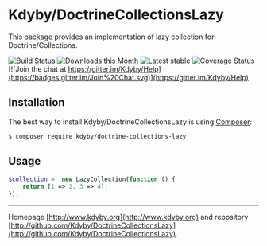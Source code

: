 Kdyby/DoctrineCollectionsLazy
======

This package provides an implementation of lazy collection for Doctrine/Collections.

[![Build Status](https://travis-ci.org/Kdyby/DoctrineCollectionsLazy.svg?branch=master)](https://travis-ci.org/Kdyby/DoctrineCollectionsLazy)
[![Downloads this Month](https://img.shields.io/packagist/dm/kdyby/doctrine-collections-lazy.svg)](https://packagist.org/packages/kdyby/doctrine-collections-lazy)
[![Latest stable](https://img.shields.io/packagist/v/kdyby/doctrine-collections-lazy.svg)](https://packagist.org/packages/kdyby/doctrine-collections-lazy)
[![Coverage Status](https://coveralls.io/repos/github/Kdyby/DoctrineCollectionsLazy/badge.svg?branch=master)](https://coveralls.io/github/Kdyby/DoctrineCollectionsLazy?branch=master)
[![Join the chat at https://gitter.im/Kdyby/Help](https://badges.gitter.im/Join%20Chat.svg)](https://gitter.im/Kdyby/Help)


Installation
------------

The best way to install Kdyby/DoctrineCollectionsLazy is using  [Composer](http://getcomposer.org/):

```sh
$ composer require kdyby/doctrine-collections-lazy
```


Usage
-----

```php
$collection =  new LazyCollection(function () {
	return [1 => 2, 3 => 4];
});
```

-----

Homepage [http://www.kdyby.org](http://www.kdyby.org) and repository [http://github.com/Kdyby/DoctrineCollectionsLazy](http://github.com/Kdyby/DoctrineCollectionsLazy).
